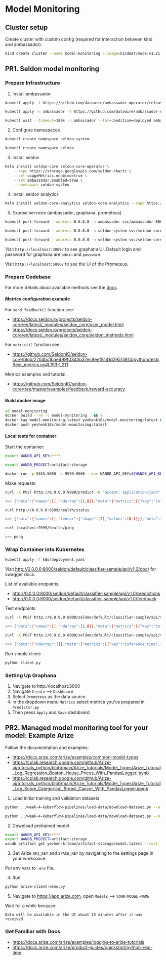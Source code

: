 # Model Monitoring

## Cluster setup

Create cluster with custom config (required for interaction between kind and ambassador):
```bash
kind create cluster --name model-monitoring --image=kindest/node:v1.21.2 --config=k8s/kind.yaml
```

## PR1. Seldon model monitoring

### Prepare Infrastructure

1. Install ambassador

```bash
kubectl apply -f https://github.com/datawire/ambassador-operator/releases/latest/download/ambassador-operator-crds.yaml

kubectl apply -n ambassador -f https://github.com/datawire/ambassador-operator/releases/latest/download/ambassador-operator-kind.yaml

kubectl wait --timeout=180s -n ambassador --for=condition=deployed ambassadorinstallations/ambassador
```

2. Configure namespaces

```bash
kubectl create namespace seldon-system

kubectl create namespace seldon
```

3. Install seldon

```bash
helm install seldon-core seldon-core-operator \
    --repo https://storage.googleapis.com/seldon-charts \
    --set usageMetrics.enabled=true \
    --set ambassador.enabled=true \
    --namespace seldon-system
```

4. Install seldon analytics

```bash
helm install seldon-core-analytics seldon-core-analytics --repo https://storage.googleapis.com/seldon-charts --namespace seldon-system
```

5. Expose services (ambassador, graphana, prometeus)

```bash
kubectl port-forward --address 0.0.0.0 -n ambassador svc/ambassador 8000:80

kubectl port-forward --address 0.0.0.0 -n seldon-system svc/seldon-core-analytics-grafana 3000:80

kubectl port-forward --address 0.0.0.0 -n seldon-system svc/seldon-core-analytics-prometheus-seldon 5000:80
```

Visit `http://localhost:3000/` to see graphana UI. Default login and password for graphana are `admin` and `password`.

Visit `http://localhost:5000/` to see the UI of the Prometeus.

### Prepare Codebase

For more details about available methods see the [docs](https://docs.seldon.io/projects/seldon-core/en/latest/python/python_component.html).

#### Metrics configuration example
For `send_feedback()` function see:
- https://docs.seldon.io/projects/seldon-core/en/latest/_modules/seldon_core/user_model.html
- https://docs.seldon.io/projects/seldon-core/en/latest/_modules/seldon_core/seldon_methods.html

For `metrics()` function see:
- https://github.com/SeldonIO/seldon-core/blob/2704bc1bae499f0343b37ec8eef8141d29513814/python/tests/test_metrics.py#L193-L211

Metrics examples and tutorial:
- https://github.com/SeldonIO/seldon-core/tree/master/examples/feedback/reward-accuracy


#### Build docker image

```bash
cd model-monitoring
docker build --rm -t model-monitoring . && \
docker tag model-monitoring:latest yevhenk10s/model-monitoring:latest && \
docker push yevhenk10s/model-monitoring:latest
```

#### Local tests for container

Start the container:

```bash
export WANDB_API_KEY=****

export WANDB_PROJECT=artifact-storage

docker run -p 5555:5000 -p 9999:9000 --env WANDB_API_KEY=${WANDB_API_KEY} --env WANDB_PROJECT=${WANDB_PROJECT} yevhenk10s/model-monitoring:latest
```

Make requests:

```bash
curl -X POST http://0.0.0.0:9999/predict -H "accept: application/json" -H "Content-Type: application/json" -d '{"data":{"ndarray":[[10, 1], [1, 10]]}}'

>>> {"data":{"names":[],"ndarray":[1,0]},"meta":{"metrics":[{"key":"inference_time","type":"GAUGE","value":0.003155778016662225},{"key":"inference_time_dist","type":"TIMER","value":0.003155778016662225},{"key":"true_pos","type":"GAUGE","value":0},{"key":"true_neg","type":"GAUGE","value":0},{"key":"false_pos","type":"GAUGE","value":0},{"key":"false_neg","type":"GAUGE","value":0},{"key":"request_count","type":"COUNTER","value":1}]}}
```

```bash
curl http://0.0.0.0:9999/health/status

>>> {"data":{"names":[],"tensor":{"shape":[2],"values":[0,1]}},"meta":{"metrics":[{"key":"inference_time","type":"GAUGE","value":0.0026717180153355002},{"key":"inference_time_dist","type":"TIMER","value":0.0026717180153355002},{"key":"true_pos","type":"GAUGE","value":0},{"key":"true_neg","type":"GAUGE","value":0},{"key":"false_pos","type":"GAUGE","value":0},{"key":"false_neg","type":"GAUGE","value":0},{"key":"request_count","type":"COUNTER","value":1}]}}
```

```bash
curl localhost:9999/health/ping

>>> pong
```

### Wrap Container into Kubernetes

```bash
kubectl apply -f k8s/deployment.yaml
```

Visit http://0.0.0.0:8000/seldon/default/classifier-sample/api/v1.0/doc/ for swagger docs.

List of available endpoints:
- http://0.0.0.0:8000/seldon/default/classifier-sample/api/v1.0/predictions
- http://0.0.0.0:8000/seldon/default/classifier-sample/api/v1.0/feedback

Test endpoints:

```bash
curl -X POST http://0.0.0.0:8000/seldon/default/classifier-sample/api/v1.0/predictions -H "accept: application/json" -H "Content-Type: application/json" -d '{"data":{"ndarray":[[10, 1], [1, 10]]}}'

>>> {"data":{"names":[],"ndarray":[1,0]},"meta":{"metrics":[{"key":"inference_time","type":"GAUGE","value":0.0016381210007239133},{"key":"inference_time_dist","type":"TIMER","value":0.0016381210007239133},{"key":"true_pos","type":"GAUGE","value":0},{"key":"true_neg","type":"GAUGE","value":0},{"key":"false_pos","type":"GAUGE","value":0},{"key":"false_neg","type":"GAUGE","value":0},{"key":"request_count","type":"COUNTER","value":1}],"requestPath":{"classifier":"yevhenk10s/model-monitoring:latest"}}}
```

```bash
curl -X POST http://0.0.0.0:8000/seldon/default/classifier-sample/api/v1.0/feedback -H "accept: application/json" -H "Content-Type: application/json" -d '{"request": {"data": {"ndarray": [[10, 1], [1, 10]]}}, "truth":{"data": {"ndarray": [0, 1]}}}'

>>> {"data":{"ndarray":[]},"meta":{"metrics":[{"key":"inference_time","type":"GAUGE"},{"key":"inference_time_dist","type":"TIMER"},{"key":"true_pos","type":"GAUGE"},{"key":"true_neg","type":"GAUGE"},{"key":"false_pos","type":"GAUGE"},{"key":"false_neg","type":"GAUGE","value":2.0},{"key":"request_count"}],"requestPath":{"classifier":"yevhenk10s/model-monitoring:latest"}}}
```

Run simple client:
```bash
python client.py
```

### Setting Up Graphana

1. Navigate to http://localhost:3000
2. Navigate `Create` --> `Dashboard`
3. Select `Prometeus` as the data source
4. In the dropdown menu `Metrics` select metrics you've prepared in `Predictor.py`
5. Then press `Apply` and `Save` dashboard


## PR2. Managed model monitoring tool for your model: Example Arize

Follow the documentation and examples:
- https://docs.arize.com/arize/examples/common-model-types
- https://colab.research.google.com/github/Arize-ai/tutorials_python/blob/main/Arize_Tutorials/Model_Types/Arize_Tutorial_Log_Regression_Boston_House_Prices_With_PandasLogger.ipynb
- https://colab.research.google.com/github/Arize-ai/tutorials_python/blob/main/Arize_Tutorials/Model_Types/Arize_Tutorial_Log_Score_Categorical_Breast_Cancer_With_PandasLogger.ipynb


1. Load initial training and validation datasets

```bash
python ../week-4-kuberflow-pipelines/load-data/download-dataset.py --n-samples=300 --noise=0.3 --random-state=0 --out-file=training-dataset.json

python ../week-4-kuberflow-pipelines/load-data/download-dataset.py --n-samples=300 --noise=0.6 --random-state=42 --out-file=validation-dataset.json
```

2. Download pretrained model

```bash
export WANDB_API_KEY=****
export WANDB_PROJECT=artifact-storage
wandb artifact get yevhen-k-team/artifact-storage/model:latest --root .
```

3. Get Arize `API_KEY` and `SPACE_KEY` by navigating to the settings page in your workspace.

Put env vars to `.env` file.

4. Run

```bash
python arize-client-demo.py
```

5. Navigate to https://app.arize.com, open `Models` --> `YOUR-MODEL-NAME`

Wait for a while because:
```
Data will be available in the UI about 10 minutes after it was received.
```

### Get Familiar with Docs

- https://docs.arize.com/arize/examples/logging-to-arize-tutorials
- https://docs.arize.com/arize/product-guides/quickstart/python-real-time

